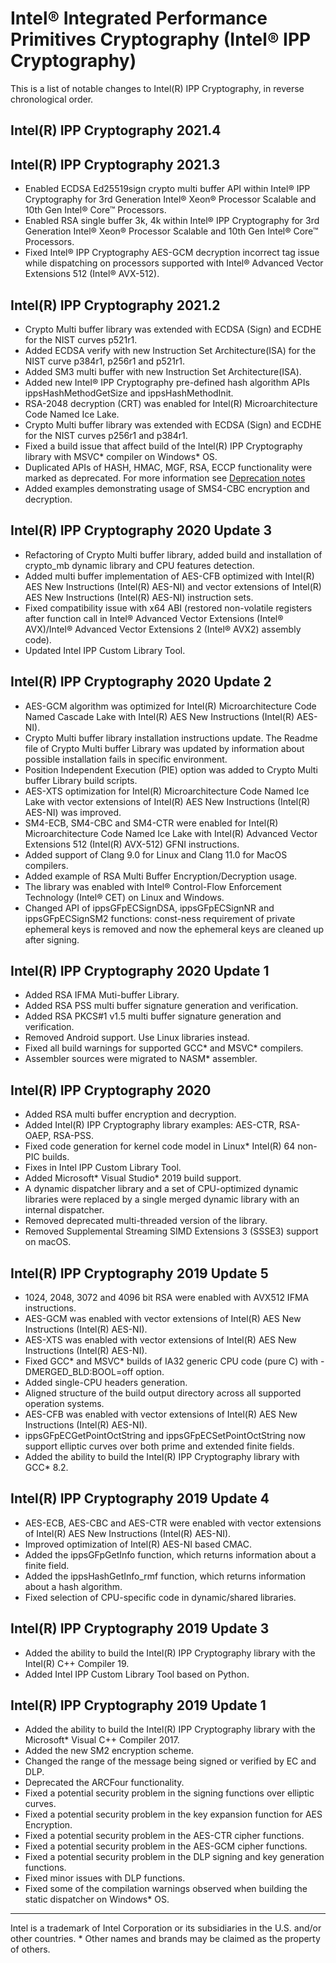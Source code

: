 # Intel® Integrated Performance Primitives Cryptography (Intel® IPP Cryptography)

This is a list of notable changes to Intel(R) IPP Cryptography, in reverse chronological order.

## Intel(R) IPP Cryptography 2021.4

## Intel(R) IPP Cryptography 2021.3
- Enabled ECDSA Ed25519sign crypto multi buffer API within Intel® IPP Cryptography for 3rd Generation Intel® Xeon® Processor Scalable and 10th Gen Intel® Core™ Processors.
- Enabled RSA single buffer 3k, 4k within Intel® IPP Cryptography for 3rd Generation Intel® Xeon® Processor Scalable and 10th Gen Intel® Core™ Processors.
- Fixed Intel® IPP Cryptography AES-GCM decryption incorrect tag issue while dispatching on processors supported with Intel® Advanced Vector Extensions 512 (Intel® AVX-512).

## Intel(R) IPP Cryptography 2021.2
- Crypto Multi buffer library was extended with ECDSA (Sign) and ECDHE for the NIST curves p521r1.
- Added ECDSA verify with new Instruction Set Architecture(ISA) for the NIST curve p384r1, p256r1 and p521r1.
- Added SM3 multi buffer with new Instruction Set Architecture(ISA).
- Added new Intel® IPP Cryptography pre-defined hash algorithm APIs ippsHashMethodGetSize and ippsHashMethodInit.
- RSA-2048 decryption (CRT) was enabled for Intel(R) Microarchitecture Code Named Ice Lake.
- Crypto Multi buffer library was extended with ECDSA (Sign) and ECDHE for the NIST curves p256r1 and p384r1.
- Fixed a build issue that affect build of the Intel(R) IPP Cryptography library with MSVC\* compiler on Windows\* OS.
- Duplicated APIs of HASH, HMAC, MGF, RSA, ECCP functionality were marked as deprecated. For more information see [Deprecation notes](./DEPRECATION_NOTES.md)
- Added examples demonstrating usage of SMS4-CBC encryption and decryption.

## Intel(R) IPP Cryptography 2020 Update 3
- Refactoring of Crypto Multi buffer library, added build and installation of crypto_mb dynamic library and CPU features detection.
- Added multi buffer implementation of AES-CFB optimized with Intel(R) AES New Instructions (Intel(R) AES-NI) and vector extensions of Intel(R) AES New Instructions (Intel(R) AES-NI) instruction sets.
- Fixed compatibility issue with x64 ABI (restored non-volatile registers after function call in Intel® Advanced Vector Extensions (Intel® AVX)/Intel® Advanced Vector Extensions 2 (Intel® AVX2) assembly code).
- Updated Intel IPP Custom Library Tool.

## Intel(R) IPP Cryptography 2020 Update 2
- AES-GCM algorithm was optimized for Intel(R) Microarchitecture Code Named Cascade Lake with Intel(R) AES New Instructions (Intel(R) AES-NI).
- Crypto Multi buffer library installation instructions update. The Readme file of Crypto Multi buffer Library was updated by information about possible installation fails in specific environment.
- Position Independent Execution (PIE) option was added to Crypto Multi buffer Library build scripts.
- AES-XTS optimization for Intel(R) Microarchitecture Code Named Ice Lake with vector extensions of Intel(R) AES New Instructions (Intel(R) AES-NI) was improved.
- SM4-ECB, SM4-CBC and SM4-CTR were enabled for Intel(R) Microarchitecture Code Named Ice Lake with Intel(R) Advanced Vector Extensions 512 (Intel(R) AVX-512) GFNI instructions.
- Added support of Clang 9.0 for Linux and Clang 11.0 for MacOS compilers.
- Added example of RSA Multi Buffer Encryption/Decryption usage.
- The library was enabled with  Intel® Control-Flow Enforcement Technology (Intel® CET) on Linux and Windows.
- Changed API of ippsGFpECSignDSA, ippsGFpECSignNR and ippsGFpECSignSM2 functions: const-ness requirement of private ephemeral keys is removed and now the ephemeral keys are cleaned up after signing.

## Intel(R) IPP Cryptography 2020 Update 1
- Added RSA IFMA Muti-buffer Library.
- Added RSA PSS multi buffer signature generation and verification.
- Added RSA PKCS#1 v1.5 multi buffer signature generation and verification.
- Removed Android support. Use Linux libraries instead.
- Fixed all build warnings for supported GCC\* and MSVC\* compilers.
- Assembler sources were migrated to NASM\* assembler.

## Intel(R) IPP Cryptography 2020
- Added RSA multi buffer encryption and decryption.
- Added Intel(R) IPP Cryptography library examples: AES-CTR, RSA-OAEP, RSA-PSS.
- Fixed code generation for kernel code model in Linux* Intel(R) 64 non-PIC builds.
- Fixes in Intel IPP Custom Library Tool.
- Added Microsoft\* Visual Studio\* 2019 build support.
- A dynamic dispatcher library and a set of CPU-optimized dynamic libraries were replaced by a single merged dynamic library with an internal dispatcher.
- Removed deprecated multi-threaded version of the library.
- Removed Supplemental Streaming SIMD Extensions 3 (SSSE3) support on macOS.

## Intel(R) IPP Cryptography 2019 Update 5
- 1024, 2048, 3072 and 4096 bit RSA were enabled with AVX512 IFMA instructions.
- AES-GCM was enabled with vector extensions of Intel(R) AES New Instructions (Intel(R) AES-NI).
- AES-XTS was enabled with vector extensions of Intel(R) AES New Instructions (Intel(R) AES-NI).
- Fixed GCC\* and MSVC\* builds of IA32 generic CPU code (pure C) with -DMERGED_BLD:BOOL=off option.
- Added single-CPU headers generation.
- Aligned structure of the build output directory across all supported operation systems.
- AES-CFB was enabled with vector extensions of Intel(R) AES New Instructions (Intel(R) AES-NI).
- ippsGFpECGetPointOctString and ippsGFpECSetPointOctString now support elliptic curves over both prime and extended finite fields.
- Added the ability to build the Intel(R) IPP Cryptography library with GCC\* 8.2.

## Intel(R) IPP Cryptography 2019 Update 4
- AES-ECB, AES-CBC and AES-CTR were enabled with vector extensions of Intel(R) AES New Instructions (Intel(R) AES-NI).
- Improved optimization of Intel(R) AES-NI based CMAC.
- Added the ippsGFpGetInfo function, which returns information about a finite field.
- Added the ippsHashGetInfo_rmf function, which returns information about a hash algorithm.
- Fixed selection of CPU-specific code in dynamic/shared libraries.

## Intel(R) IPP Cryptography 2019 Update 3
- Added the ability to build the Intel(R) IPP Cryptography library with the Intel(R) C++ Compiler 19.
- Added Intel IPP Custom Library Tool based on Python.

## Intel(R) IPP Cryptography 2019 Update 1
- Added the ability to build the Intel(R) IPP Cryptography library with the Microsoft\* Visual C++ Compiler 2017.
- Added the new SM2 encryption scheme.
- Changed the range of the message being signed or verified by EC and DLP.
- Deprecated the ARCFour functionality.
- Fixed a potential security problem in the signing functions over elliptic curves.
- Fixed a potential security problem in the key expansion function for AES Encryption.
- Fixed a potential security problem in the AES-CTR cipher functions.
- Fixed a potential security problem in the AES-GCM cipher functions.
- Fixed a potential security problem in the DLP signing and key generation functions.
- Fixed minor issues with DLP functions.
- Fixed some of the compilation warnings observed when building the static dispatcher on Windows\* OS.

------------------------------------------------------------------------
Intel is a trademark of Intel Corporation or its subsidiaries in the U.S. and/or other countries.
\* Other names and brands may be claimed as the property of others.
